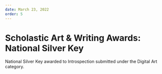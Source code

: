 ```yaml
---
date: March 23, 2022
order: 5
---
```


# Scholastic Art & Writing Awards: National Silver Key

National Silver Key awarded to Introspection submitted under the Digital Art category.
